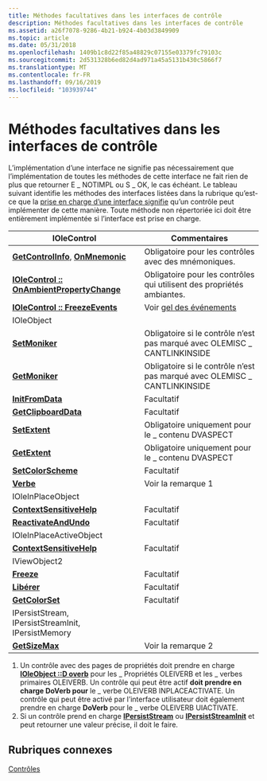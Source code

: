 ```yaml
---
title: Méthodes facultatives dans les interfaces de contrôle
description: Méthodes facultatives dans les interfaces de contrôle
ms.assetid: a26f7078-9286-4b21-b924-4b03d3849909
ms.topic: article
ms.date: 05/31/2018
ms.openlocfilehash: 1409b1c8d22f85a48829c07155e03379fc79103c
ms.sourcegitcommit: 2d531328b6ed82d4ad971a45a5131b430c5866f7
ms.translationtype: MT
ms.contentlocale: fr-FR
ms.lasthandoff: 09/16/2019
ms.locfileid: "103939744"
---
```

# <a name="optional-methods-in-control-interfaces"></a>Méthodes facultatives dans les interfaces de contrôle

L’implémentation d’une interface ne signifie pas nécessairement que l’implémentation de toutes les méthodes de cette interface ne fait rien de plus que retourner E \_ NOTIMPL ou S \_ OK, le cas échéant. Le tableau suivant identifie les méthodes des interfaces listées dans la rubrique qu’est-ce que la [prise en charge d’une interface signifie](what-support-for-an-interface-means.md) qu’un contrôle peut implémenter de cette manière. Toute méthode non répertoriée ici doit être entièrement implémentée si l’interface est prise en charge.



| IOleControl                                                                                                   | Commentaires                                                                       |
|---------------------------------------------------------------------------------------------------------------|--------------------------------------------------------------------------------|
| [**GetControlInfo**](/windows/desktop/api/OCIdl/nf-ocidl-iolecontrol-getcontrolinfo), [ **OnMnemonic**](/windows/desktop/api/OCIdl/nf-ocidl-iolecontrol-onmnemonic)<br/> | Obligatoire pour les contrôles avec des mnémoniques.<br/>                              |
| [**IOleControl :: OnAmbientPropertyChange**](/windows/desktop/api/OCIdl/nf-ocidl-iolecontrol-onambientpropertychange)<br/>                | Obligatoire pour les contrôles qui utilisent des propriétés ambiantes.<br/>                 |
| [**IOleControl :: FreezeEvents**](/windows/desktop/api/OCIdl/nf-ocidl-iolecontrol-freezeevents)<br/>                                      | Voir [gel des événements](event-freezing.md)<br/>                            |
| IOleObject                                                                                                    |                                                                                |
| [**SetMoniker**](/windows/desktop/api/OleIdl/nf-oleidl-ioleobject-setmoniker)<br/>                                                        | Obligatoire si le contrôle n’est pas marqué avec OLEMISC \_ CANTLINKINSIDE<br/> |
| [**GetMoniker**](/windows/desktop/api/OleIdl/nf-oleidl-ioleobject-getmoniker)<br/>                                                        | Obligatoire si le contrôle n’est pas marqué avec OLEMISC \_ CANTLINKINSIDE<br/> |
| [**InitFromData**](/windows/desktop/api/OleIdl/nf-oleidl-ioleobject-initfromdata)<br/>                                                    | Facultatif<br/>                                                            |
| [**GetClipboardData**](/windows/desktop/api/OleIdl/nf-oleidl-ioleobject-getclipboarddata)<br/>                                            | Facultatif<br/>                                                            |
| [**SetExtent**](/windows/desktop/api/OleIdl/nf-oleidl-ioleobject-setextent)<br/>                                                          | Obligatoire uniquement pour le \_ contenu DVASPECT<br/>                                |
| [**GetExtent**](/windows/desktop/api/OleIdl/nf-oleidl-ioleobject-getextent)<br/>                                                          | Obligatoire uniquement pour le \_ contenu DVASPECT<br/>                                |
| [**SetColorScheme**](/windows/desktop/api/OleIdl/nf-oleidl-ioleobject-setcolorscheme)<br/>                                                | Facultatif<br/>                                                            |
| [**Verbe**](/windows/desktop/api/OleIdl/nf-oleidl-ioleobject-doverb)<br/>                                                                | Voir la remarque 1<br/>                                                          |
| IOleInPlaceObject                                                                                             |                                                                                |
| [**ContextSensitiveHelp**](/windows/desktop/api/OleIdl/nf-oleidl-iolewindow-contextsensitivehelp)<br/>                                    | Facultatif<br/>                                                            |
| [**ReactivateAndUndo**](/windows/desktop/api/OleIdl/nf-oleidl-ioleinplaceobject-reactivateandundo)<br/>                                   | Facultatif<br/>                                                            |
| IOleInPlaceActiveObject                                                                                       |                                                                                |
| [**ContextSensitiveHelp**](/windows/desktop/api/OleIdl/nf-oleidl-iolewindow-contextsensitivehelp)<br/>                                    | Facultatif<br/>                                                            |
| IViewObject2                                                                                                  |                                                                                |
| [**Freeze**](/windows/desktop/api/OleIdl/nf-oleidl-iviewobject-freeze)<br/>                                                               | Facultatif<br/>                                                            |
| [**Libérer**](/windows/desktop/api/OleIdl/nf-oleidl-iviewobject-unfreeze)<br/>                                                           | Facultatif<br/>                                                            |
| [**GetColorSet**](/windows/desktop/api/OleIdl/nf-oleidl-iviewobject-getcolorset)<br/>                                                     | Facultatif<br/>                                                            |
| IPersistStream, IPersistStreamInit, IPersistMemory                                                            |                                                                                |
| [**GetSizeMax**](/windows/desktop/api/ObjIdl/nf-objidl-ipersiststream-getsizemax)<br/>                                                    | Voir la remarque 2<br/>                                                          |



 

1.  Un contrôle avec des pages de propriétés doit prendre en charge [**IOleObject ::D overb**](/windows/desktop/api/OleIdl/nf-oleidl-ioleobject-doverb) pour les \_ Propriétés OLEIVERB et les \_ verbes primaires OLEIVERB. Un contrôle qui peut être actif **doit prendre en charge DoVerb pour** le \_ verbe OLEIVERB INPLACEACTIVATE. Un contrôle qui peut être activé par l’interface utilisateur doit également prendre en charge **DoVerb** pour le \_ verbe OLEIVERB UIACTIVATE.
2.  Si un contrôle prend en charge [**IPersistStream**](/windows/desktop/api/ObjIdl/nn-objidl-ipersiststream) ou [**IPersistStreamInit**](/windows/desktop/api/OCIdl/nn-ocidl-ipersiststreaminit) et peut retourner une valeur précise, il doit le faire.

## <a name="related-topics"></a>Rubriques connexes

<dl> <dt>

[Contrôles](controls.md)
</dt> </dl>

 

 






